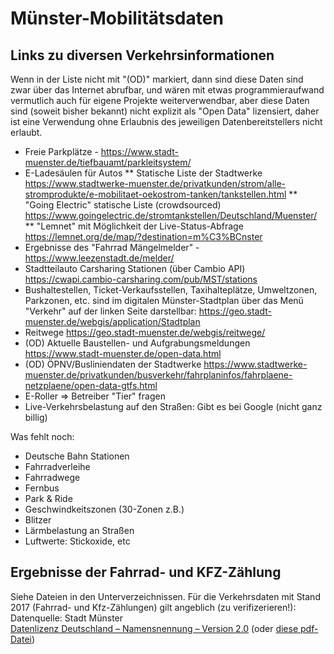 # Münster-Mobilitätsdaten 

## Links zu diversen Verkehrsinformationen 
Wenn in der Liste nicht mit "(OD)" markiert, dann sind diese Daten sind zwar über das Internet abrufbar, und wären mit etwas programmieraufwand vermutlich auch für eigene Projekte weiterverwendbar, aber diese Daten sind (soweit bisher bekannt) nicht explizit als "Open Data" lizensiert, daher ist eine Verwendung ohne Erlaubnis des jeweiligen Datenbereitstellers nicht erlaubt.

* Freie Parkplätze - https://www.stadt-muenster.de/tiefbauamt/parkleitsystem/
* E-Ladesäulen für Autos
** Statische Liste der Stadtwerke https://www.stadtwerke-muenster.de/privatkunden/strom/alle-stromprodukte/e-mobilitaet-oekostrom-tanken/tankstellen.html
** "Going Electric" statische Liste (crowdsourced) https://www.goingelectric.de/stromtankstellen/Deutschland/Muenster/
** "Lemnet" mit Möglichkeit der Live-Status-Abfrage https://lemnet.org/de/map/?destination=m%C3%BCnster
* Ergebnisse des "Fahrrad Mängelmelder" - https://www.leezenstadt.de/melder/
* Stadtteilauto Carsharing Stationen (über Cambio API) https://cwapi.cambio-carsharing.com/pub/MST/stations
* Bushaltestellen, Ticket-Verkaufsstellen, Taxihalteplätze, Umweltzonen, Parkzonen, etc. sind im digitalen Münster-Stadtplan über das Menü "Verkehr" auf der linken Seite darstellbar: https://geo.stadt-muenster.de/webgis/application/Stadtplan
* Reitwege https://geo.stadt-muenster.de/webgis/reitwege/
* (OD) Aktuelle Baustellen- und Aufgrabungsmeldungen https://www.stadt-muenster.de/open-data.html
* (OD) ÖPNV/Busliniendaten der Stadtwerke https://www.stadtwerke-muenster.de/privatkunden/busverkehr/fahrplaninfos/fahrplaene-netzplaene/open-data-gtfs.html
* E-Roller => Betreiber "Tier" fragen
* Live-Verkehrsbelastung auf den Straßen: Gibt es bei Google (nicht ganz billig)

Was fehlt noch: 
* Deutsche Bahn Stationen
* Fahrradverleihe
* Fahrradwege
* Fernbus
* Park & Ride
* Geschwindkeitszonen (30-Zonen z.B.)
* Blitzer
* Lärmbelastung an Straßen
* Luftwerte: Stickoxide, etc


## Ergebnisse der Fahrrad- und KFZ-Zählung
Siehe Dateien in den Unterverzeichnissen. Für die Verkehrsdaten mit Stand 2017 (Fahrrad- und Kfz-Zählungen) gilt angeblich (zu verifizerieren!): \
Datenquelle: Stadt Münster\
[Datenlizenz Deutschland – Namensnennung – Version 2.0](http://www.govdata.de/dl-de/by-2-0) (oder [diese pdf-Datei](kfz/doc/Stadt_MS_OpenData_Datenlizenz_Deutschland.pdf))
